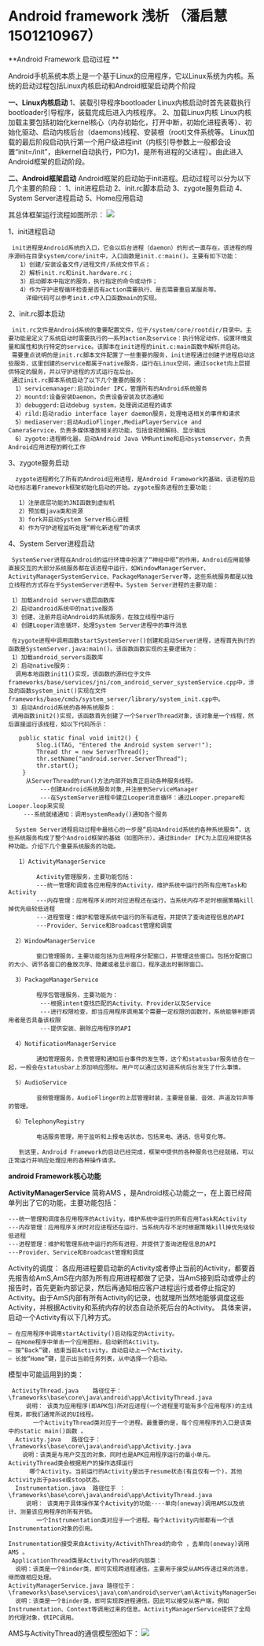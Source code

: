 # Android framework 浅析 （潘启慧 1501210967）

**Android Framework 启动过程 **

 Android手机系统本质上是一个基于Linux的应用程序，它以Linux系统为内核。系统的启动过程包括Linux内核启动和Android框架启动两个阶段
 
**一、Linux内核启动**
   1、装载引导程序bootloader
      Linux内核启动时首先装载执行bootloader引导程序，装载完成后进入内核程序。
   2、加载Linux内核
      Linux内核加载主要包括初始化kernel核心（内存初始化，打开中断，初始化进程表等）、初始化驱动、启动内核后台（daemons)线程、安装根（root)文件系统等。
      Linux加载的最后阶段启动执行第一个用户级进程init（内核引导参数上一般都会设置“init=/init”，由kernel自动执行，PID为1，是所有进程的父进程）。由此进入Android框架的启动阶段。
      
**二、Android框架启动**
      Android框架的启动始于init进程。启动过程可以分为以下几个主要的阶段：
   1、init进程启动
   2、init.rc脚本启动
   3、zygote服务启动
   4、System Server进程启动
   5、Home应用启动
   
 其总体框架运行流程如图所示：
  ![](c092061c-e1ae-3901-985d-0b5f411b6857.jpg)
  
  1、init进程启动

     init进程是Android系统的入口，它会以后台进程（daemon）的形式一直存在。该进程的程序源码在目录system/core/init中，入口函数是init.c:main()。主要有如下功能：
    　　1）创建/安装设备文件/进程文件/系统文件节点；
    　　2）解析init.rc和init.hardware.rc；
    　　3）启动脚本中指定的服务，执行指定的命令或动作；
    　　4）作为守护进程循环检查是否有action需要执行、是否需要重启某服务等。
         详细代码可以参考init.c中入口函数main的实现。
  2、init.rc脚本启动

     init.rc文件是Android系统的重要配置文件，位于/system/core/rootdir/目录中。主要功能是定义了系统启动时需要执行的一系列action及service：执行特定动作、设置环境变量和属性和执行特定的service。该脚本在init进程的init.c:main函数中解析并启动。
     需要重点说明的是init.rc脚本文件配置了一些重要的服务，init进程通过创建子进程启动这些服务，这里创建的service都属于native服务，运行在Linux空间，通过socket向上层提供特定的服务，并以守护进程的方式运行在后台。
     通过init.rc脚本系统启动了以下几个重要的服务：
      1）servicemanager:启动binder IPC，管理所有的Android系统服务
      2）mountd:设备安装Daemon，负责设备安装及状态通知
      3）debuggerd:启动debug system，处理调试进程的请求
      4）rild:启动radio interface layer daemon服务，处理电话相关的事件和请求
      5）mediaserver:启动AudioFlinger,MediaPlayerService and CameraService，负责多媒体播放相关的功能，包括音视频解码、显示输出
      6）zygote:进程孵化器，启动Android Java VMRuntime和启动systemserver，负责Android应用进程的孵化工作
3、zygote服务启动

      zygote进程孵化了所有的Android应用进程，是Android Framework的基础，该进程的启动也标志着Framework框架初始化启动的开始。zygote服务进程的主要功能：

       1）注册底层功能的JNI函数到虚拟机
       2）预加载java类和资源
       3）fork并启动System Server核心进程
       4）作为守护进程监听处理“孵化新进程”的请求
4、System Server进程启动       

     SystemServer进程在Android的运行环境中扮演了“神经中枢”的作用，Android应用能够直接交互的大部分系统服务都在该进程中运行，如WindowManagerServer、ActivityManagerSystemService、PackageManagerServer等，这些系统服务都是以独立线程的方式存在于SystemServer进程中。System Server进程的主要功能：

     1）加载android servers底层函数库
     2）启动android系统中的native服务
     3）创建、注册并启动Android的系统服务，在独立线程中运行
     4）创建Looper消息循环，处理System Server进程中的事件消息

     在zygote进程中调用函数startSystemServer()创建和启动Server进程，进程首先执行的函数是SystemServer.java:main()。该函数函数实现的主要逻辑为：
     1）加载android_servers函数库
     2）启动native服务：
      调用本地函数init1()实现，该函数的源码位于文件frameworks/base/services/jni/com_android_server_systemService.cpp中，涉及的函数system_init()实现在文件frameworks/base/cmds/system_server/library/system_init.cpp中。
     3）启动Android系统的各种系统服务：
     调用函数init2()实现，该函数首先创建了一个ServerThread对象，该对象是一个线程，然后直接运行该线程，如以下代码所示：

       public static final void init2() {
            Slog.i(TAG, "Entered the Android system server!");
            Thread thr = new ServerThread();
            thr.setName("android.server.ServerThread");
            thr.start();
        }
         从ServerThread的run()方法内部开始真正启动各种服务线程。
             ---创建Android系统服务对象,并注册到ServiceManager
             ---在SystemServer进程中建立Looper消息循环：通过Looper.prepare和Looper.loop来实现
    　　 ---系统就绪通知：调用systemReady()通知各个服务

      System Server进程启动过程中最核心的一步是“启动Android系统的各种系统服务”，这些系统服务构成了整个Android框架的基础（如图所示），通过Binder IPC为上层应用提供各种功能。介绍下几个重要系统服务的功能。

       1）ActivityManagerService

            Activity管理服务，主要功能包括：
            ---统一管理和调度各应用程序的Activity，维护系统中运行的所有应用Task和Activity
            ---内存管理：应用程序关闭时对应进程还在运行，当系统内存不足时根据策略kill掉优先级较低进程
            ---进程管理：维护和管理系统中运行的所有进程，并提供了查询进程信息的API
            ---Provider、Service和Broadcast管理和调度

      2）WindowManagerService

            窗口管理服务，主要功能包括为应用程序分配窗口，并管理这些窗口。包括分配窗口的大小、调节各窗口的叠放次序、隐藏或者显示窗口，程序退出时删除窗口。

      3）PackageManagerService

            程序包管理服务，主要功能为：
             ---根据intent查找匹配的Activity、Provider以及Service
             ---进行权限检查，即当应用程序调用某个需要一定权限的函数时，系统能够判断调用者是否具备该权限
             ---提供安装、删除应用程序的API

      4）NotificationManagerService

            通知管理服务，负责管理和通知后台事件的发生等，这个和statusbar服务结合在一起，一般会在statusbar上添加响应图标。用户可以通过这知道系统后台发生了什么事情。

      5）AudioService

            音频管理服务，AudioFlinger的上层管理封装，主要是音量、音效、声道及铃声等的管理。

      6）TelephonyRegistry

            电话服务管理，用于监听和上报电话状态，包括来电、通话、信号变化等。

       到这里，Android Framework的启动已经完成，框架中提供的各种服务也已经就绪，可以正常运行并响应处理应用的各种操作请求。
       
**android Framework核心功能**
    
**ActivityManagerService** 简称AMS ，是Android核心功能之一，在上面已经简单列出了它的功能，主要功能包括：

    ---统一管理和调度各应用程序的Activity，维护系统中运行的所有应用Task和Activity
    ---内存管理：应用程序关闭时对应进程还在运行，当系统内存不足时根据策略kill掉优先级较低进程
    ---进程管理：维护和管理系统中运行的所有进程，并提供了查询进程信息的API
    ---Provider、Service和Broadcast管理和调度

Activity的调度：
    各应用进程要启动新的Activity或者停止当前的Activity，都要首先报告给AmS,AmS在内部为所有应用进程都做了记录，当AmS接到启动或停止的报告时，首先更新内部记录，然后再通知相应客户进程运行或者停止指定的Activity。由于AmS内部有所有Activity的记录，也就理所当然地能够调度这些Activity，并根据Activity和系统内存的状态自动杀死后台的Activity。
    具体来讲，启动一个Activity有以下几种方式。
        
    — 在应用程序中调用startActivity()启动指定的Activity。
    — 在Home程序中单击一个应用图标，启动新的Activity。
    — 按“Back”键，结束当前Activity，自动启动上一个Activity。
    — 长按“Home”键，显示出当前任务列表，从中选择一个启动。

模型中可能运用到的类：

     ActivityThread.java    路径位于：\frameworks\base\core\java\android\app\ActivityThread.java
         说明： 该类为应用程序(即APK包)所对应进程(一个进程里可能有多个应用程序)的主线程类，即我们通常所说的UI线程。
           一个ActivityThread类对应于一个进程。最重要的是，每个应用程序的入口是该类中的static main()函数 。
      Activity.java   路径位于：\frameworks\base\core\java\android\app\Activity.java
        说明：该类是与用户交互的对象，同时也是APK应用程序运行的最小单元。ActivityThread类会根据用户的操作选择运行
          哪个Activity。当前运行的Activity是出于resume状态(有且仅有一个)，其他Activity出于pause或stop状态。
      Instrumentation.java  路径位于 ：\frameworks\base\core\java\android\app\ActivityThread.java
         说明： 该类用于具体操作某个Activity的功能----单向(oneway)调用AMS以及统计、测量该应用程序的所有开销。
            一个Instrumentation类对应于一个进程。每个Activity内部都有一个该Instrumentation对象的引用。
      
    Instrumentation接受来自Activity/ActivithThread的命令 ，去单向(oneway)调用AMS 。
     ApplicationThread类是ActivityThread的内部类：
      说明：该类是一个Binder类，即可实现跨进程通信。主要用于接受从AMS传递过来的消息，继而做相应处理。
    ActivityManagerService.java 路径位于：        
    \frameworks\base\services\java\com\android\server\am\ActivityManagerService.java
      说明：该类是一个Binder类，即可实现跨进程通信。因此可以接受从客户端，例如Instrumentation、Context等调用过来的信息。ActivityManagerService提供了全局的代理对象，供IPC调用。
AMS与ActivityThread的通信模型图如下：
![](0_13293978108wND.gif)
